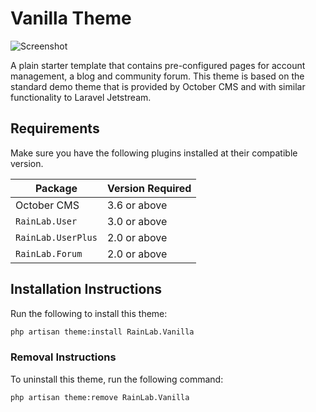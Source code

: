 Vanilla Theme
==========

![Screenshot](https://raw.githubusercontent.com/rainlab/vanilla-theme/master/assets/images/theme-preview.png)

A plain starter template that contains pre-configured pages for account management, a blog and community forum. This theme is based on the standard demo theme that is provided by October CMS and with similar functionality to Laravel Jetstream.

## Requirements

Make sure you have the following plugins installed at their compatible version.

Package | Version Required
------- | -------
October CMS | 3.6 or above
`RainLab.User` | 3.0 or above
`RainLab.UserPlus` | 2.0 or above
`RainLab.Forum` | 2.0 or above

## Installation Instructions

Run the following to install this theme:

```bash
php artisan theme:install RainLab.Vanilla
```

### Removal Instructions

To uninstall this theme, run the following command:

```bash
php artisan theme:remove RainLab.Vanilla
```
